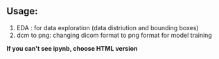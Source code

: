 
## Usage:
1. EDA : for data exploration (data distriution and bounding boxes)
2. dcm to png: changing dicom format to png format for model training

**If you can't see ipynb, choose HTML version**
